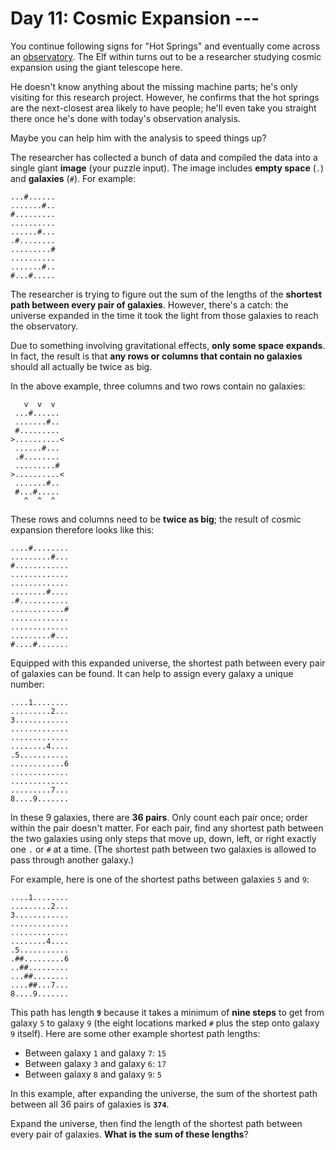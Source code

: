 # Day 11: Cosmic Expansion ---
You continue following signs for "Hot Springs" and eventually come across an 
[observatory](https://en.wikipedia.org/wiki/Observatory). The Elf within turns out to be a researcher studying cosmic 
expansion using the giant telescope here.

He doesn't know anything about the missing machine parts; he's only visiting for this research project. However, he 
confirms that the hot springs are the next-closest area likely to have people; he'll even take you straight there once 
he's done with today's observation analysis.

Maybe you can help him with the analysis to speed things up?

The researcher has collected a bunch of data and compiled the data into a single giant **image** (your puzzle input). 
The image includes **empty space** (`.`) and **galaxies** (`#`). For example:
```
...#......
.......#..
#.........
..........
......#...
.#........
.........#
..........
.......#..
#...#.....
```
The researcher is trying to figure out the sum of the lengths of the **shortest path between every pair of galaxies**. 
However, there's a catch: the universe expanded in the time it took the light from those galaxies to reach the 
observatory.

Due to something involving gravitational effects, **only some space expands**. In fact, the result is that **any rows 
or columns that contain no galaxies** should all actually be twice as big.

In the above example, three columns and two rows contain no galaxies:
```
   v  v  v
 ...#......
 .......#..
 #.........
>..........<
 ......#...
 .#........
 .........#
>..........<
 .......#..
 #...#.....
   ^  ^  ^
```
These rows and columns need to be **twice as big**; the result of cosmic expansion therefore looks like this:
```
....#........
.........#...
#............
.............
.............
........#....
.#...........
............#
.............
.............
.........#...
#....#.......
```
Equipped with this expanded universe, the shortest path between every pair of galaxies can be found. It can help to 
assign every galaxy a unique number:
```
....1........
.........2...
3............
.............
.............
........4....
.5...........
............6
.............
.............
.........7...
8....9.......
```
In these 9 galaxies, there are **36 pairs**. Only count each pair once; order within the pair doesn't matter. For each 
pair, find any shortest path between the two galaxies using only steps that move up, down, left, or right exactly one 
`.` or `#` at a time. (The shortest path between two galaxies is allowed to pass through another galaxy.)

For example, here is one of the shortest paths between galaxies `5` and `9`:
```
....1........
.........2...
3............
.............
.............
........4....
.5...........
.##.........6
..##.........
...##........
....##...7...
8....9.......
```
This path has length **`9`** because it takes a minimum of **nine steps** to get from galaxy `5` to galaxy `9` (the 
eight locations marked `#` plus the step onto galaxy `9` itself). Here are some other example shortest path lengths:
* Between galaxy `1` and galaxy `7`: `15`
* Between galaxy `3` and galaxy `6`: `17`
* Between galaxy `8` and galaxy `9`: `5`

In this example, after expanding the universe, the sum of the shortest path between all 36 pairs of galaxies is 
**`374`**.

Expand the universe, then find the length of the shortest path between every pair of galaxies. **What is the sum of 
these lengths**?
